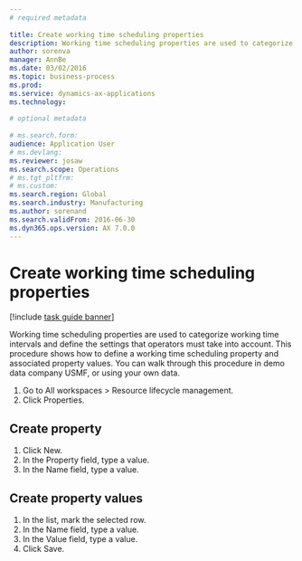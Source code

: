 ```yaml
--- 
# required metadata 
 
title: Create working time scheduling properties
description: Working time scheduling properties are used to categorize working time intervals and define the settings that operators must take into account. 
author: sorenva
manager: AnnBe 
ms.date: 03/02/2016
ms.topic: business-process 
ms.prod:  
ms.service: dynamics-ax-applications 
ms.technology:  
 
# optional metadata 
 
# ms.search.form:   
audience: Application User 
# ms.devlang:  
ms.reviewer: josaw
ms.search.scope: Operations 
# ms.tgt_pltfrm:  
# ms.custom:  
ms.search.region: Global
ms.search.industry: Manufacturing
ms.author: sorenand
ms.search.validFrom: 2016-06-30 
ms.dyn365.ops.version: AX 7.0.0 
---
```

# Create working time scheduling properties

[!include [task guide banner](../../includes/task-guide-banner.md)]

Working time scheduling properties are used to categorize working time intervals and define the settings that operators must take into account. This procedure shows how to define a working time scheduling property and associated property values. You can walk through this procedure in demo data company USMF, or using your own data.

1. Go to All workspaces > Resource lifecycle management.
2. Click Properties.

## Create property
1. Click New.
2. In the Property field, type a value.
3. In the Name field, type a value.

## Create property values
1. In the list, mark the selected row.
2. In the Name field, type a value.
3. In the Value field, type a value.
4. Click Save.

